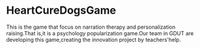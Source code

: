 # HeartCureDogsGame
 This is the game that focus on narration therapy and personalization raising.That is,it is a psychology popularization game.Our team in GDUT are developing this game,creating the innovation project by teachers'help. 
